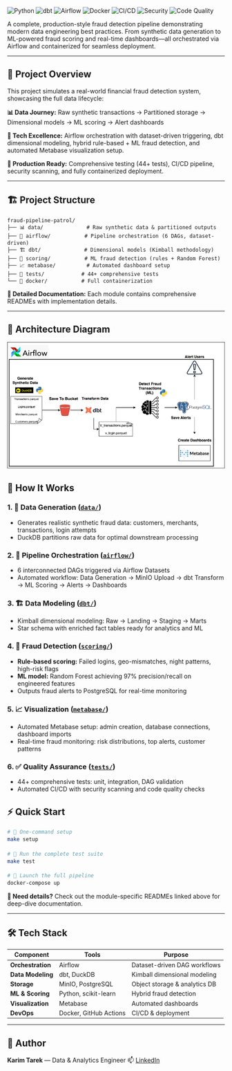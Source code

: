 ![Python](https://img.shields.io/badge/Python-3.11-blue?logo=python)
![dbt](https://img.shields.io/badge/dbt-%23FF694B.svg?logo=dbt&logoColor=white)
![Airflow](https://img.shields.io/badge/Airflow-2.8.1-blue?logo=apache-airflow)
![Docker](https://img.shields.io/badge/Docker-Desktop-blue?logo=docker)
![CI/CD](https://img.shields.io/badge/CI%2FCD-GitHub%20Actions-green?logo=github)
![Security](https://img.shields.io/badge/Security-Bandit%20%7C%20Safety-red?logo=security)
![Code Quality](https://img.shields.io/badge/Code%20Quality-Black%20%7C%20Flake8%20%7C%20MyPy-blue?logo=code-review)

A complete, production-style fraud detection pipeline demonstrating modern data engineering best practices. From synthetic data generation to ML-powered fraud scoring and real-time dashboards—all orchestrated via Airflow and containerized for seamless deployment.

---

## 🎯 Project Overview

This project simulates a real-world financial fraud detection system, showcasing the full data lifecycle:

**📊 Data Journey:** Raw synthetic transactions → Partitioned storage → Dimensional models → ML scoring → Alert dashboards

**🔧 Tech Excellence:** Airflow orchestration with dataset-driven triggering, dbt dimensional modeling, hybrid rule-based + ML fraud detection, and automated Metabase visualization setup.

**🚀 Production Ready:** Comprehensive testing (44+ tests), CI/CD pipeline, security scanning, and fully containerized deployment.

---

## 🏗️ Project Structure

```
fraud-pipeline-patrol/
├── 📊 data/              # Raw synthetic data & partitioned outputs  
├── 🚦 airflow/           # Pipeline orchestration (6 DAGs, dataset-driven)
├── 🏗️ dbt/              # Dimensional models (Kimball methodology)
├── 🎯 scoring/           # ML fraud detection (rules + Random Forest)
├── 📈 metabase/          # Automated dashboard setup
├── 🧪 tests/            # 44+ comprehensive tests
└── 🐳 docker/           # Full containerization
```

**📖 Detailed Documentation:** Each module contains comprehensive READMEs with implementation details.

---


## 🧭 Architecture Diagram

![Architecture](assets/architecture_diagram.png)

## 🔄 How It Works

### 1. **🔢 Data Generation** ([`data/`](data/README.md))
- Generates realistic synthetic fraud data: customers, merchants, transactions, login attempts
- DuckDB partitions raw data for optimal downstream processing

### 2. **🚦 Pipeline Orchestration** ([`airflow/`](airflow/README.md))
- 6 interconnected DAGs triggered via Airflow Datasets
- Automated workflow: Data Generation → MinIO Upload → dbt Transform → ML Scoring → Alerts → Dashboards

### 3. **🏗️ Data Modeling** ([`dbt/`](dbt/README.md))
- Kimball dimensional modeling: Raw → Landing → Staging → Marts
- Star schema with enriched fact tables ready for analytics and ML

### 4. **🎯 Fraud Detection** ([`scoring/`](scoring/README.md))
- **Rule-based scoring:** Failed logins, geo-mismatches, night patterns, high-risk flags
- **ML model:** Random Forest achieving 97% precision/recall on engineered features
- Outputs fraud alerts to PostgreSQL for real-time monitoring

### 5. **📈 Visualization** ([`metabase/`](metabase/README.md))
- Automated Metabase setup: admin creation, database connections, dashboard imports
- Real-time fraud monitoring: risk distributions, top alerts, customer patterns

### 6. **✅ Quality Assurance** ([`tests/`](tests/README.md))
- 44+ comprehensive tests: unit, integration, DAG validation
- Automated CI/CD with security scanning and code quality checks

## ⚡ Quick Start

```bash
# 🚀 One-command setup
make setup

# 🧪 Run the complete test suite
make test

# 🐳 Launch the full pipeline
docker-compose up
```

**🔗 Need details?** Check out the module-specific READMEs linked above for deep-dive documentation.

---

## 🛠️ Tech Stack

| Component | Tools | Purpose |
|-----------|-------|---------|
| **Orchestration** | Airflow | Dataset-driven DAG workflows |
| **Data Modeling** | dbt, DuckDB | Kimball dimensional modeling |
| **Storage** | MinIO, PostgreSQL | Object storage & analytics DB |
| **ML & Scoring** | Python, scikit-learn | Hybrid fraud detection |
| **Visualization** | Metabase | Automated dashboards |
| **DevOps** | Docker, GitHub Actions | CI/CD & deployment |

---

## 👤 Author

**Karim Tarek** — Data & Analytics Engineer
📫 [LinkedIn](https://www.linkedin.com/in/karimtarek)
